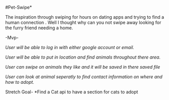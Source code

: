 #Pet-Swipe*

 The inspiration through swiping for hours on dating apps and trying to  find a human connection . Well I thought  why can you not swipe away looking for the furry friend needing a home.

 -Mvp-

 *User will be able to log in with either google account or email.*

 *User will be able to put in location and find animals throughout there area.*

 *User can swipe on animals they like and it will be saved in there saved file*

 *User can look at animal seperatly to find contact information on where and how to adopt.*



 Stretch Goal-
 *Find a Cat api to have a section for cats to adopt